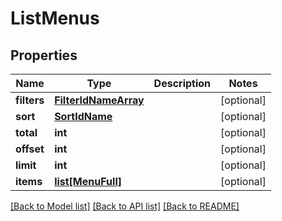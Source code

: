 # ListMenus

## Properties
Name | Type | Description | Notes
------------ | ------------- | ------------- | -------------
**filters** | [**FilterIdNameArray**](FilterIdNameArray.md) |  | [optional] 
**sort** | [**SortIdName**](SortIdName.md) |  | [optional] 
**total** | **int** |  | [optional] 
**offset** | **int** |  | [optional] 
**limit** | **int** |  | [optional] 
**items** | [**list[MenuFull]**](MenuFull.md) |  | [optional] 

[[Back to Model list]](../README.md#documentation-for-models) [[Back to API list]](../README.md#documentation-for-api-endpoints) [[Back to README]](../README.md)


